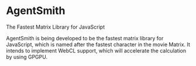 # AgentSmith
The Fastest Matrix Library for JavaScript

AgentSmith is being developed to be the fastest matrix library for JavaScript, which is named after the fastest character in the movie Matrix.
It intends to implement WebCL support, which will accelerate the calculation by using GPGPU.
